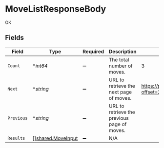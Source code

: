 # MoveListResponseBody

OK


## Fields

| Field                                                  | Type                                                   | Required                                               | Description                                            | Example                                                |
| ------------------------------------------------------ | ------------------------------------------------------ | ------------------------------------------------------ | ------------------------------------------------------ | ------------------------------------------------------ |
| `Count`                                                | **int64*                                               | :heavy_minus_sign:                                     | The total number of moves.                             | 3                                                      |
| `Next`                                                 | **string*                                              | :heavy_minus_sign:                                     | URL to retrieve the next page of moves.                | https://pokeapi.co/api/v2/move/?offset=20&limit=20     |
| `Previous`                                             | **string*                                              | :heavy_minus_sign:                                     | URL to retrieve the previous page of moves.            |                                                        |
| `Results`                                              | [][shared.MoveInput](../../models/shared/moveinput.md) | :heavy_minus_sign:                                     | N/A                                                    |                                                        |